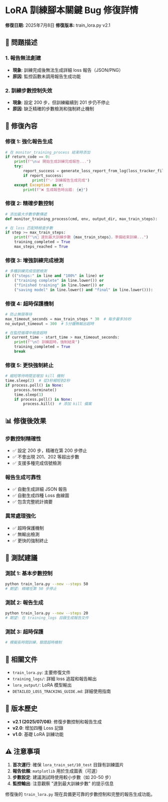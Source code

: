 # LoRA 訓練腳本關鍵 Bug 修復詳情

**修復日期:** 2025年7月8日
**修復版本:** train_lora.py v2.1

## 🐛 問題描述

### 1. 報告無法創建
- **現象**: 訓練完成後無法生成詳細 loss 報告（JSON/PNG）
- **原因**: 監控函數未調用報告生成功能

### 2. 訓練步數控制失效
- **現象**: 設定 200 步，但訓練繼續到 201 步仍不停止
- **原因**: 缺乏精確的步數檢測和強制終止機制

## 🔧 修復內容

### 修復 1: 強化報告生成
```python
# 在 monitor_training_process 結束時添加
if return_code == 0:
    print(f"\n📊 開始生成訓練完成報告...")
    try:
        report_success = generate_loss_report_from_log(loss_tracker_file, output_dir)
        if report_success:
            print(f"✅ 訓練報告生成完成")
    except Exception as e:
        print(f"❌ 生成報告時出錯: {e}")
```

### 修復 2: 精確步數控制
```python
# 添加最大步數參數傳遞
def monitor_training_process(cmd, env, output_dir, max_train_steps):

# 在 loss 匹配時檢查步數
if step >= max_train_steps:
    print(f"\n🎯 達到最大訓練步數 {max_train_steps}，準備結束訓練...")
    training_completed = True
    max_steps_reached = True
```

### 修復 3: 增強訓練完成檢測
```python
# 多種訓練完成信號檢測
if (("steps:" in line and "100%" in line) or 
    ("training complete" in line.lower()) or 
    ("finished training" in line.lower()) or
    ("saving model" in line.lower() and "final" in line.lower())):
```

### 修復 4: 超時保護機制
```python
# 防止無限等待
max_timeout_seconds = max_train_steps * 30  # 每步最多30秒
no_output_timeout = 300  # 5分鐘無輸出超時

# 在監控循環中檢查超時
if current_time - start_time > max_timeout_seconds:
    print(f"\n⏰ 訓練超時，強制結束")
    training_completed = True
    break
```

### 修復 5: 更快強制終止
```python
# 縮短等待時間並增加 kill 機制
time.sleep(2)  # 從3秒縮短到2秒
if process.poll() is None:
    process.terminate()
    time.sleep(1)
    if process.poll() is None:
        process.kill()  # 添加 kill 備案
```

## 📊 修復後效果

### 步數控制精確性
- ✅ 設定 200 步，精確在第 200 步停止
- ✅ 不會出現 201、202 等超出步數
- ✅ 支援多種完成信號檢測

### 報告生成可靠性
- ✅ 自動生成詳細 JSON 報告
- ✅ 自動生成四種 Loss 曲線圖
- ✅ 包含完整統計摘要

### 異常處理強化
- ✅ 超時保護機制
- ✅ 無輸出檢測
- ✅ 更快的強制終止

## 🧪 測試建議

### 測試 1: 基本步數控制
```bash
python train_lora.py --new --steps 50
# 期望: 精確在第 50 步停止
```

### 測試 2: 報告生成
```bash
python train_lora.py --new --steps 20
# 期望: 在 training_logs 目錄生成報告文件
```

### 測試 3: 超時保護
```bash
# 模擬長時間訓練，驗證超時機制
```

## 📁 相關文件

- `train_lora.py`: 主要修復文件
- `training_logs/`: 詳細 loss 追蹤和報告輸出
- `lora_output/`: LoRA 模型輸出
- `DETAILED_LOSS_TRACKING_GUIDE.md`: 詳細使用指南

## 🔄 版本歷史

- **v2.1 (2025/07/08)**: 修復步數控制和報告生成
- **v2.0**: 增加四種 Loss 記錄
- **v1.0**: 基礎 LoRA 訓練功能

## ⚠️ 注意事項

1. **首次運行**: 確保 `lora_train_set/10_test` 目錄有訓練圖片
2. **報告依賴**: `matplotlib` 用於生成圖表（可選）
3. **步數設定**: 建議測試時使用較小步數（如 20-50 步）
4. **監控輸出**: 注意觀察 "達到最大訓練步數" 的提示信息

修復後的 `train_lora.py` 現在具備更可靠的步數控制和完整的報告生成功能。
